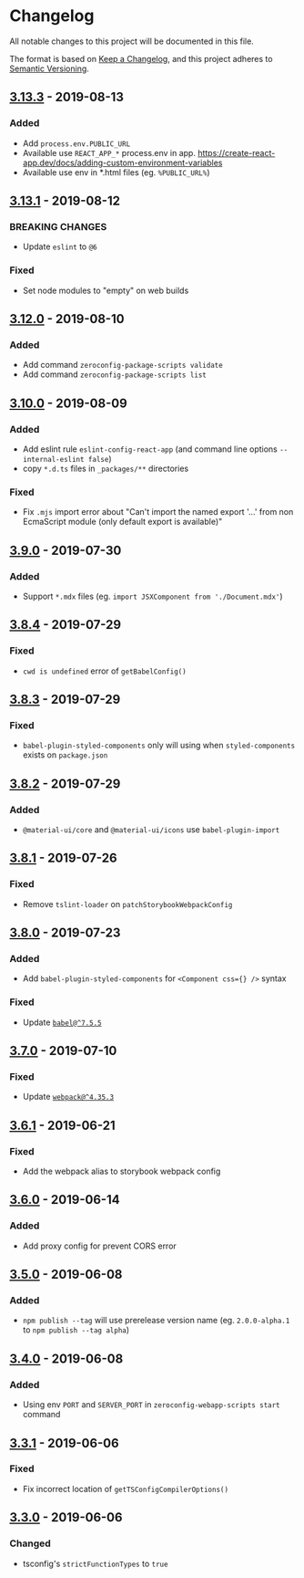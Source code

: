 # Changelog

All notable changes to this project will be documented in this file.

The format is based on [Keep a Changelog](https://keepachangelog.com/en/1.0.0/),
and this project adheres to [Semantic Versioning](https://semver.org/spec/v2.0.0.html).

## [3.13.3] - 2019-08-13
### Added
- Add `process.env.PUBLIC_URL`
- Available use `REACT_APP_*` process.env in app. <https://create-react-app.dev/docs/adding-custom-environment-variables>
- Available use env in *.html files (eg. `%PUBLIC_URL%`)

## [3.13.1] - 2019-08-12
### BREAKING CHANGES
- Update `eslint` to `@6`

### Fixed
- Set node modules to "empty" on web builds

## [3.12.0] - 2019-08-10
### Added
- Add command `zeroconfig-package-scripts validate`
- Add command `zeroconfig-package-scripts list`

## [3.10.0] - 2019-08-09
### Added
- Add eslint rule `eslint-config-react-app` (and command line options `--internal-eslint false`)
- copy `*.d.ts` files in `_packages/**` directories

### Fixed
- Fix `.mjs` import error about "Can't import the named export '...' from non EcmaScript module (only default export is available)"

## [3.9.0] - 2019-07-30
### Added
- Support `*.mdx` files (eg. `import JSXComponent from './Document.mdx'`)

## [3.8.4] - 2019-07-29
### Fixed
- `cwd is undefined` error of `getBabelConfig()`

## [3.8.3] - 2019-07-29
### Fixed
- `babel-plugin-styled-components` only will using when `styled-components` exists on `package.json`

## [3.8.2] - 2019-07-29
### Added
- `@material-ui/core` and `@material-ui/icons` use `babel-plugin-import`

## [3.8.1] - 2019-07-26
### Fixed
- Remove `tslint-loader` on `patchStorybookWebpackConfig`

## [3.8.0] - 2019-07-23
### Added
- Add `babel-plugin-styled-components` for `<Component css={} />` syntax

### Fixed
- Update [`babel@^7.5.5`](https://github.com/babel/babel/issues/10179)

## [3.7.0] - 2019-07-10
### Fixed
- Update [`webpack@^4.35.3`](https://github.com/webpack/webpack/commit/b56c3ecf1c5dee350b80b72193892740dc25e61d#diff-b9cfc7f2cdf78a7f4b91a753d10865a2)

## [3.6.1] - 2019-06-21
### Fixed
- Add the webpack alias to storybook webpack config

## [3.6.0] - 2019-06-14
### Added
- Add proxy config for prevent CORS error

## [3.5.0] - 2019-06-08
### Added
- `npm publish --tag` will use prerelease version name (eg. `2.0.0-alpha.1` to `npm publish --tag alpha`)

## [3.4.0] - 2019-06-08
### Added
- Using env `PORT` and `SERVER_PORT` in `zeroconfig-webapp-scripts start` command

## [3.3.1] - 2019-06-06
### Fixed
* Fix incorrect location of `getTSConfigCompilerOptions()`

## [3.3.0] - 2019-06-06
### Changed
- tsconfig's `strictFunctionTypes` to `true`

[3.13.3]: https://github.com/react-zeroconfig/react-zeroconfig/compare/3.13.1...3.13.3
[3.13.1]: https://github.com/react-zeroconfig/react-zeroconfig/compare/3.12.0...3.13.1
[3.12.0]: https://github.com/react-zeroconfig/react-zeroconfig/compare/3.10.0...3.12.0
[3.10.0]: https://github.com/react-zeroconfig/react-zeroconfig/compare/3.9.0...3.10.0
[3.9.0]: https://github.com/react-zeroconfig/react-zeroconfig/compare/3.8.4...3.9.0
[3.8.4]: https://github.com/react-zeroconfig/react-zeroconfig/compare/3.8.3...3.8.4
[3.8.3]: https://github.com/react-zeroconfig/react-zeroconfig/compare/3.8.2...3.8.3
[3.8.2]: https://github.com/react-zeroconfig/react-zeroconfig/compare/3.8.1...3.8.2
[3.8.1]: https://github.com/react-zeroconfig/react-zeroconfig/compare/3.8.0...3.8.1
[3.8.0]: https://github.com/react-zeroconfig/react-zeroconfig/compare/3.7.0...3.8.0
[3.7.0]: https://github.com/react-zeroconfig/react-zeroconfig/compare/3.6.1...3.7.0
[3.6.1]: https://github.com/react-zeroconfig/react-zeroconfig/compare/3.6.0...3.6.1
[3.6.0]: https://github.com/react-zeroconfig/react-zeroconfig/compare/3.5.0...3.6.0
[3.5.0]: https://github.com/react-zeroconfig/react-zeroconfig/compare/3.4.0...3.5.0
[3.4.0]: https://github.com/react-zeroconfig/react-zeroconfig/compare/3.3.1...3.4.0
[3.3.1]: https://github.com/react-zeroconfig/react-zeroconfig/compare/3.3.0...3.3.1
[3.3.0]: https://github.com/react-zeroconfig/react-zeroconfig/compare/3.2.0...3.3.0